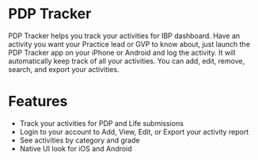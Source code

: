 # PDP Tracker
PDP Tracker helps you track your activities for IBP dashboard. Have an activity you want your Practice lead or GVP to know about, just launch the PDP Tracker app on your iPhone or Android and log the activity. It will automatically keep track of all your activities. You can add, edit, remove, search, and export your activities.

# Features
* Track your activities for PDP and Life submissions
* Login to your account to Add, View, Edit, or Export your activity report
* See activities by category and grade
* Native UI look for iOS and Android
